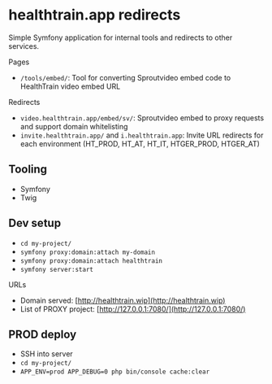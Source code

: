 # healthtrain.app redirects

Simple Symfony application for internal tools and redirects to other services.

Pages

- `/tools/embed/`: Tool for converting Sproutvideo embed code to HealthTrain video embed URL

Redirects

- `video.healthtrain.app/embed/sv/`: Sproutvideo embed to proxy requests and support domain whitelisting 
- `invite.healthtrain.app/` and `i.healthtrain.app`: Invite URL redirects for each environment (HT_PROD, HT_AT, HT_IT, HTGER_PROD, HTGER_AT)

## Tooling

- Symfony
- Twig

## Dev setup

- `cd my-project/`
- `symfony proxy:domain:attach my-domain`
- `symfony proxy:domain:attach healthtrain`
- `symfony server:start`

URLs
- Domain served: [http://healthtrain.wip](http://healthtrain.wip)
- List of PROXY project: [http://127.0.0.1:7080/](http://127.0.0.1:7080/)

## PROD deploy

- SSH into server
- `cd my-project/`
- `APP_ENV=prod APP_DEBUG=0 php bin/console cache:clear`
